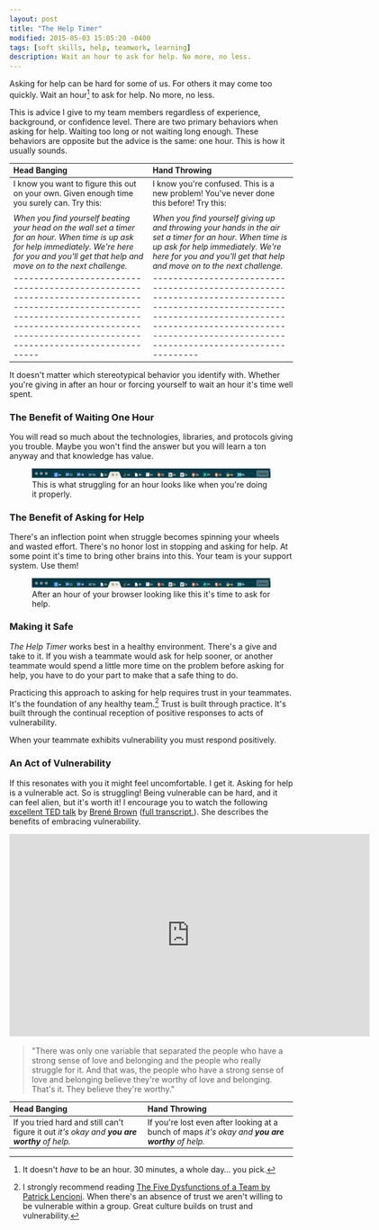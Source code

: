 ```yaml
---
layout: post
title: "The Help Timer"
modified: 2015-05-03 15:05:20 -0400
tags: [soft skills, help, teamwork, learning]
description: Wait an hour to ask for help. No more, no less.
---
```


Asking for help can be hard for some of us. For others it may come too quickly. Wait an hour[^anhour] to ask for help. No more, no less.

This is advice I give to my team members regardless of experience, background, or confidence level. There are two primary behaviors when asking for help. Waiting too long or not waiting long enough. These behaviors are opposite but the advice is the same: one hour. This is how it usually sounds.

|                                                                                                 Head Banging                                                                                                |                                                                                                      Hand Throwing                                                                                                      |
| :---------------------------------------------------------------------------------------------------------------------------------------------------------------------------------------------------------- |       :----------------------------------------------------------------------------------------------------------------------------------------------------------------------------------------------------------       |
|                                                         I know you want to figure this out on your own. Given enough time you surely can. Try this:                                                         |                                                                 I know you're confused. This is a new problem! You've never done this before! Try this:                                                                 |
|                                                                                                                                                                                                             |                                                                                                                                                                                                                         |
|   _When you find yourself beating your head on the wall set a timer for an hour. When time is up ask for help immediately. We're here for you and you'll get that help and move on to the next challenge._  | _When you find yourself giving up and throwing your hands in the air set a timer for an hour. When time is up ask for help immediately. We're here for you and you'll get that help and move on to the next challenge._ |
|-------------------------------------------------------------------------------------------------------------------------------------------------------------------------------------------------------------|-------------------------------------------------------------------------------------------------------------------------------------------------------------------------------------------------------------------------|

It doesn't matter which stereotypical behavior you identify with. Whether you're giving in after an hour or forcing yourself to wait an hour it's time well spent.

### The Benefit of Waiting One Hour

You will read so much about the technologies, libraries, and protocols giving you trouble. Maybe you won't find the answer but you will learn a ton anyway and that knowledge has value.

<figure>
    <img src="/images/for-posts/tabs.png" alt="Tab overload!" />
    <figcaption>
        This is what struggling for an hour looks like when you're doing it properly.
    </figcaption>
</figure>

### The Benefit of Asking for Help

There's an inflection point when struggle becomes spinning your wheels and wasted effort. There's no honor lost in stopping and asking for help. At some point it's time to bring other brains into this. Your team is your support system. Use them!

<figure>
    <img src="/images/for-posts/tabs.png" alt="Tab overload!" />
    <figcaption>
        After an hour of your browser looking like this it's time to ask for help.
    </figcaption>
</figure>

### Making it Safe

_The Help Timer_ works best in a healthy environment. There's a give and take to it. If you wish a teammate would ask for help sooner, or another teammate would spend a little more time on the problem before asking for help, you have to do your part to make that a safe thing to do.

Practicing this approach to asking for help requires trust in your teammates. It's the foundation of any healthy team.[^fivedysfunctions] Trust is built through practice. It's built through the continual reception of positive responses to acts of vulnerability.

When your teammate exhibits vulnerability you must respond positively.

### An Act of Vulnerability

If this resonates with you it might feel uncomfortable. I get it. Asking for help is a vulnerable act. So is struggling! Being vulnerable can be hard, and it can feel alien, but it's worth it! I encourage you to watch the following [excellent TED talk](http://www.ted.com/talks/brene_brown_on_vulnerability) by [Brené Brown](https://twitter.com/BreneBrown) ([full transcript.](http://www.ted.com/talks/brene_brown_on_vulnerability/transcript?language=en)). She describes the benefits of embracing vulnerability.

<iframe src="https://embed-ssl.ted.com/talks/brene_brown_on_vulnerability.html" width="640" height="360" frameborder="0" scrolling="no" webkitAllowFullScreen mozallowfullscreen allowFullScreen></iframe>

> "There was only one variable that separated the people who have a strong sense of love and belonging and the people who really struggle for it. And that was, the people who have a strong sense of love and belonging believe they're worthy of love and belonging. That's it. They believe they're worthy."

| Head Banging                                                            | Hand Throwing |
| :----                                                                   | :----         |
| If you tried hard and still can't figure it out _it's okay and **you are worthy** of help._ | If you're lost even after looking at a bunch of maps _it's okay and **you are worthy** of help._              |

[^anhour]: It doesn't _have_ to be an hour. 30 minutes, a whole day… you pick.
[^fivedysfunctions]: I strongly recommend reading [The Five Dysfunctions of a Team by Patrick Lencioni](https://en.wikipedia.org/wiki/The_Five_Dysfunctions_of_a_Team). When there's an absence of trust we aren't willing to be vulnerable within a group. Great culture builds on trust and vulnerability.

